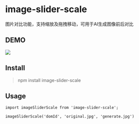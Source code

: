 # image-slider-scale
图片对比功能，支持缩放及拖拽移动，可用于AI生成图像前后对比

## DEMO
![](https://hshine.oss-cn-shanghai.aliyuncs.com/npm/demo.jpg)

## Install
> npm install image-slider-scale

## Usage
```
import imageSliderScale from 'image-slider-scale';

imageSliderScale('domId', 'original.jpg', 'generate.jpg')
``` 